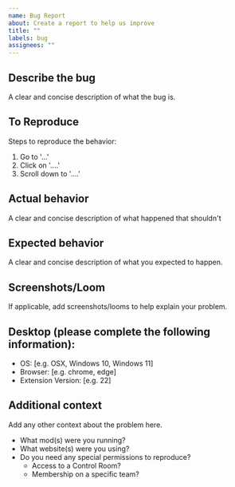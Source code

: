 ```yaml
---
name: Bug Report
about: Create a report to help us improve
title: ""
labels: bug
assignees: ""
---
```


## Describe the bug

A clear and concise description of what the bug is.

## To Reproduce

Steps to reproduce the behavior:

1. Go to '...'
2. Click on '....'
3. Scroll down to '....'

## Actual behavior

A clear and concise description of what happened that shouldn't

## Expected behavior

A clear and concise description of what you expected to happen.

## Screenshots/Loom

If applicable, add screenshots/looms to help explain your problem.

## Desktop (please complete the following information):

- OS: [e.g. OSX, Windows 10, Windows 11]
- Browser: [e.g. chrome, edge]
- Extension Version: [e.g. 22]

## Additional context

Add any other context about the problem here.

- What mod(s) were you running?
- What website(s) were you using?
- Do you need any special permissions to reproduce?
  - Access to a Control Room?
  - Membership on a specific team?
